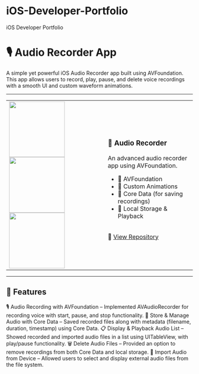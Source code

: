 # iOS-Developer-Portfolio
iOS Developer Portfolio

# 🎙️ Audio Recorder App
A simple yet powerful iOS Audio Recorder app built using AVFoundation. This app allows users to record, play, pause, and delete voice recordings with a smooth UI and custom waveform animations.

---
<table>
  <tr>
    <td> 
      <img src="https://github.com/user-attachments/assets/de76a09f-2d7a-4e2d-b26c-008a3f0031fe" width="150">
      <img src="https://github.com/user-attachments/assets/0a438893-fb5f-4c44-b673-82c6891dca64" width="150">
      <img src="https://github.com/user-attachments/assets/c9fd4c38-d2fd-446b-87c9-5c06b24f1d26" width="150">
    </td>
    <td>
      <h3>📱 Audio Recorder</h3>
      <p>An advanced audio recorder app using AVFoundation.</p>
      <ul>
        <li>🎤 AVFoundation</li>
        <li>🎨 Custom Animations</li>
        <li>📀 Core Data (for saving recordings)</li>
        <li>💾 Local Storage & Playback</li>
      </ul>
      <br>
      🔗 <a href="https://github.com/MaheshChandrareddy/Audio-Recorder"> View Repository</a>
    </td>
  </tr>
</table>

---

## 🚀 Features  
🎙️ Audio Recording with AVFoundation – Implemented AVAudioRecorder for recording voice with start, pause, and stop functionality.
📀 Store & Manage Audio with Core Data – Saved recorded files along with metadata (filename, duration, timestamp) using Core Data.
📋 Display & Playback Audio List – Showed recorded and imported audio files in a list using UITableView, with play/pause functionality.
🗑️ Delete Audio Files – Provided an option to remove recordings from both Core Data and local storage.
📂 Import Audio from Device – Allowed users to select and display external audio files from the file system.

